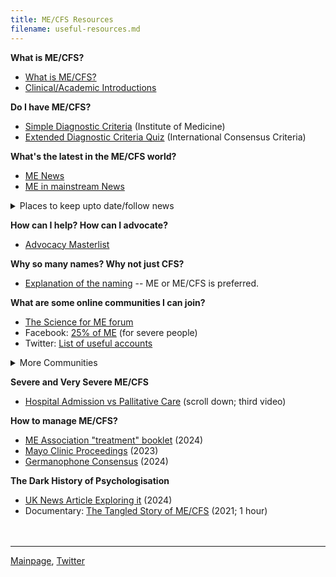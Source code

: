 ```yaml
---
title: ME/CFS Resources
filename: useful-resources.md
---
```


**What is ME/CFS?**
* [What is ME/CFS?](https://me-cfs.github.io/me-cfs.html)
* [Clinical/Academic Introductions](clinical-resources.md)

**Do I have ME/CFS?**
* [Simple Diagnostic Criteria](https://nap.nationalacademies.org/resource/19012/MECFS_ProposedDiagnosticCriteria.jpg) (Institute of Medicine)
* [Extended Diagnostic Criteria Quiz](https://d3n8a8pro7vhmx.cloudfront.net/meadvocacy/pages/22/attachments/original/1478717636/ICC_Questionnaire_Nov_2016.pdf) (International Consensus Criteria)

**What's the latest in the ME/CFS world?**
* [ME News](community-news.md)
* [ME in mainstream News](me-inthenews.md)
<details markdown="1">
  <summary>Places to keep upto date/follow news</summary>
* [Trial By Error](https://virology.ws/david-tuller-posts/) a column by a journalist and public health expert (in ME/CFS/LC) David Tuller
* [Science for ME](https://www.s4me.info) has an extremely comprehensive weekly news in brief; and hosts discussions on all the new studies
* [Whitney Dafoe's Blog](https://whitneydafoe.com/mecfs/) shares the experience of living when very severely affected
* [Tom Kindlon's twitter account](https://x.com/tomkindlon?s=21) shares most of the recent research papers
* [Twitter list](https://x.com/i/lists/1792252442643509657) of accounts sharing news (mostly major ME/LC organisations)
* [Healthrising](https://www.healthrising.org) posts longer pieces on recent topics (usually research)
* [The Sick Times](https://thesicktimes.org) a news source following long covid
</details>

**How can I help? How can I advocate?**
* [Advocacy Masterlist](how-to-help.md)

**Why so many names? Why not just CFS?**
* [Explanation of the naming](https://www.s4me.info/threads/the-name-question.332/) -- ME or ME/CFS is preferred.

**What are some online communities I can join?**
* [The Science for ME forum](https://www.s4me.info)
* Facebook: [25% of ME](https://www.facebook.com/share/4Fw5hGB6y1h8F4vt/?mibextid=K35XfP) (for severe people)
* Twitter: [List of useful accounts](https://x.com/i/lists/1792252442643509657)
<details markdown="1">
  <summary>More Communities</summary>
* Reddit: [The r/cfs Community](https://www.reddit.com/r/cfs/s/FOHNXA7Cu1) Disclaimer:
  * DO NOT join the r/mecfs or r/cfsme communities on reddit. They are [owned by David Jameson](https://forums.phoenixrising.me/threads/the-moderator-of-reddit-r-cfsme-r-mecfs-pushes-cbt-and-brain-retraining-and-get-and-bans-you-if-you-say-something-about-it.90736/), a notorious psychologiser of the disease.
  * While generally okay, the r/cfs community has a few users who promote unproven treatments.
* Discord: [The MercyME community](https://discord.gg/dQYyXjZ9)
* Lemmy: [The c/mecfs@kbin.social community](https://kbin.social/index.php/m/mecfs)
  * Sadly, this community is mostly inactive, but Lemmy is quickly growing, so feel free to be the people who make it active :). 
</details>

**Severe and Very Severe ME/CFS**
* [Hospital Admission vs Pallitative Care](https://www.dialogues-mecfs.co.uk/films/severeme/) (scroll down; third video)

**How to manage ME/CFS?**
* [ME Association "treatment" booklet](https://meassociation.org.uk/2024/04/the-me-association-treating-me-cfs-including-research-into-new-and-experimental-approaches/) (2024)
* [Mayo Clinic Proceedings](https://www.mayoclinicproceedings.org/article/S0025-6196(23)00402-0/fulltext) (2023)
* [Germanophone Consensus](https://link.springer.com/article/10.1007/s00508-024-02372-y) (2024)


**The Dark History of Psychologisation**
* [UK News Article Exploring it](https://amp.theguardian.com/commentisfree/2024/mar/12/chronic-fatigue-syndrome-me-treatments-social-services) (2024)
* Documentary: [The Tangled Story of ME/CFS](https://www.dialogues-mecfs.co.uk/films/the-tangled-story-of-me-cfs/) (2021; 1 hour)
<br/><br/><br/>

---

[Mainpage](https://me-cfs.github.io), [Twitter](https://twitter.com/yann_mecfs)

